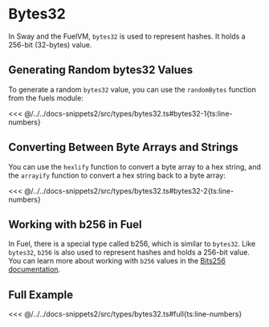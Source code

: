# Bytes32

In Sway and the FuelVM, `bytes32` is used to represent hashes. It holds a 256-bit (32-bytes) value.

## Generating Random bytes32 Values

To generate a random `bytes32` value, you can use the `randomBytes` function from the fuels module:

<<< @/../../docs-snippets2/src/types/bytes32.ts#bytes32-1{ts:line-numbers}

## Converting Between Byte Arrays and Strings

You can use the `hexlify` function to convert a byte array to a hex string, and the `arrayify` function to convert a hex string back to a byte array:

<<< @/../../docs-snippets2/src/types/bytes32.ts#bytes32-2{ts:line-numbers}

## Working with b256 in Fuel

In Fuel, there is a special type called b256, which is similar to `bytes32`. Like `bytes32`, `b256` is also used to represent hashes and holds a 256-bit value. You can learn more about working with `b256` values in the [Bits256 documentation](./bits256.md).

## Full Example

<<< @/../../docs-snippets2/src/types/bytes32.ts#full{ts:line-numbers}
